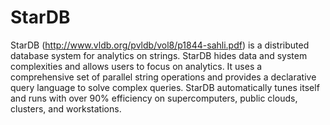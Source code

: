 # StarDB
StarDB (http://www.vldb.org/pvldb/vol8/p1844-sahli.pdf) is a distributed database system for analytics on strings. StarDB hides data and system complexities and allows users to focus on analytics. It uses a comprehensive set of parallel string operations and provides a declarative query language to solve complex queries. StarDB automatically tunes itself and runs with over 90% efficiency on supercomputers, public clouds, clusters, and workstations.
